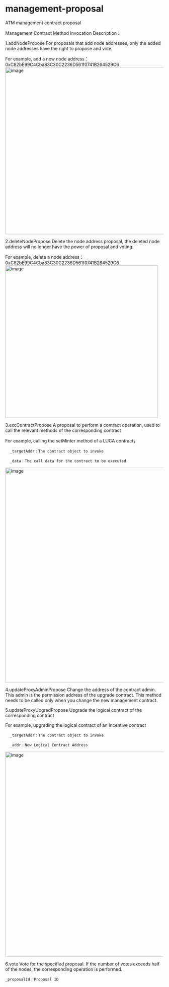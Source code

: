 # management-proposal
ATM management contract proposal

Management Contract Method Invocation Description：

1.addNodePropose 
  For proposals that add node addresses, only the added node addresses have the right to propose and vote.
  
  For example, add a new node address：0xC82bE99C4Cba83C30C2236D561f0741B264529C6
    <img width="531" alt="image" src="https://github.com/ATM-Developer/management-proposal/assets/51522215/d9d3c457-f1e8-4e1e-a644-2d0981021e79">

2.deleteNodePropose
  Delete the node address proposal, the deleted node address will no longer have the power of proposal and voting.
  
  For example, delete a node address：0xC82bE99C4Cba83C30C2236D561f0741B264529C6
  <img width="485" alt="image" src="https://github.com/ATM-Developer/management-proposal/assets/51522215/6df851a8-ca38-459a-a528-7dfbf777f2ff">

3.excContractPropose
  A proposal to perform a contract operation, used to call the relevant methods of the corresponding contract
  
  For example, calling the setMinter method of a LUCA contract，
      
      _targetAddr：The contract object to invoke
      
      _data：The call data for the contract to be executed
  
  <img width="683" alt="image" src="https://github.com/ATM-Developer/management-proposal/assets/51522215/4cf51f4c-bedd-472d-bd68-32a273ad6bab">

4.updateProxyAdminPropose 
  Change the address of the contract admin. This admin is the permission address of the upgrade contract. This method needs to be called only when you change the new management contract.

5.updateProxyUpgradPropose 
  Upgrade the logical contract of the corresponding contract
  
  For example, upgrading the logical contract of an Incentive contract
      
      _targetAddr：The contract object to invoke
      
      _addr：New Logical Contract Address
 
  <img width="652" alt="image" src="https://github.com/ATM-Developer/management-proposal/assets/51522215/f4710b21-61fe-4826-ac30-c21e3023a1ad">

6.vote
  Vote for the specified proposal. If the number of votes exceeds half of the nodes, the corresponding operation is performed.
   
    _proposalId：Proposal ID
